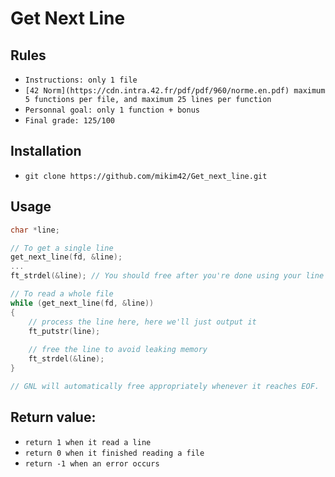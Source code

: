 # Get Next Line

## Rules

* `Instructions: only 1 file`
* `[42 Norm](https://cdn.intra.42.fr/pdf/pdf/960/norme.en.pdf) maximum 5 functions per file, and maximum 25 lines per function`
* `Personnal goal: only 1 function + bonus`
* `Final grade: 125/100`

## Installation

* `git clone https://github.com/mikim42/Get_next_line.git`

## Usage
```c
char *line;

// To get a single line
get_next_line(fd, &line);
...
ft_strdel(&line); // You should free after you're done using your line

// To read a whole file
while (get_next_line(fd, &line))
{
	// process the line here, here we'll just output it
	ft_putstr(line);
	
	// free the line to avoid leaking memory
	ft_strdel(&line);
}

// GNL will automatically free appropriately whenever it reaches EOF.
```

## Return value:
* `return 1 when it read a line`
* `return 0 when it finished reading a file`
* `return -1 when an error occurs`
